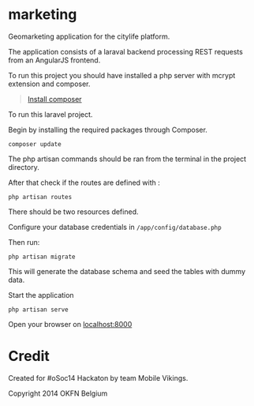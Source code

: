 
marketing
===============

Geomarketing application for the citylife platform.

The application consists of a laraval backend processing REST requests from an AngularJS frontend.

To run this project you should have installed a php server with mcrypt extension and composer.
> [Install composer](https://getcomposer.org/doc/00-intro.md)

To run this laravel project.

Begin by installing the required packages through Composer.

    composer update
    
The php artisan commands should be ran from the terminal in the project directory.

After that check if the routes are defined with :

    php artisan routes
    
There should be two resources defined.

Configure your database credentials in `/app/config/database.php`

Then run:

    php artisan migrate
    
This will generate the database schema and seed the tables with dummy data.

Start the application

    php artisan serve

Open your browser on [localhost:8000](http://localhost:8000)


Credit
===========
Created for #oSoc14 Hackaton by team Mobile Vikings.

Copyright 2014 OKFN Belgium

